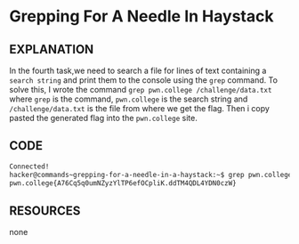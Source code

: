 # Grepping For A Needle In Haystack
## EXPLANATION 
In the fourth task,we need to search a file for lines of text containing a `search string` and print them to the console using the `grep` command.
To solve this, I wrote the command  `grep pwn.college /challenge/data.txt` where `grep` is the command, `pwn.college` is the search string and `/challenge/data.txt` is the file from where we get the flag.
Then i copy pasted the generated flag into the `pwn.college` site.
## CODE 
```bash
Connected!
hacker@commands~grepping-for-a-needle-in-a-haystack:~$ grep pwn.college /challenge/data.txt
pwn.college{A76Cq5q0umNZyzYlTP6efOCpliK.ddTM4QDL4YDN0czW}
```
## RESOURCES 
none 
